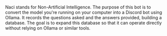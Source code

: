 Naci stands for Non-Artificial Intelligence. The purpose of this bot is to convert the model you're running on your computer into a Discord bot using Ollama. It records the questions asked and the answers provided, building a database. The goal is to expand this database so that it can operate directly without relying on Ollama or similar tools.
